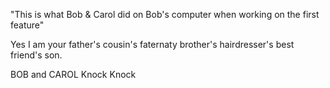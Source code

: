 
"This is what Bob & Carol did on Bob's computer when working on the first feature"

Yes I am your father's cousin's faternaty brother's hairdresser's best friend's son.

BOB and CAROL
Knock Knock

